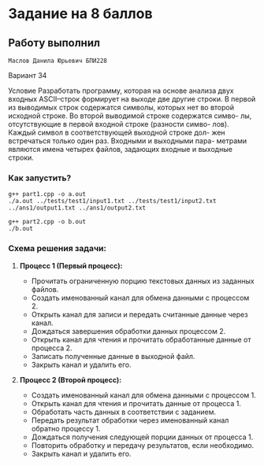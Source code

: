 # Задание на 8 баллов
## Работу выполнил 
```
Маслов Данила Юрьевич БПИ228
```
Вариант 34

Условие
Разработать программу, которая на основе анализа двух входных ASCII–строк формирует на выходе две другие строки. В первой из выводимых строк содержатся символы, которых нет во второй исходной строке. Во второй выводимой строке содержатся симво- лы, отсутствующие в первой входной строке (разности симво- лов). Каждый символ в соответствующей выходной строке дол- жен встречаться только один раз. Входными и выходными пара- метрами являются имена четырех файлов, задающих входные и выходные строки.

### Как запустить?

```
g++ part1.cpp -o a.out
./a.out ../tests/test1/input1.txt ../tests/test1/input2.txt ../ans1/output1.txt ../ans1/output2.txt
```

```
g++ part2.cpp -o b.out
./b.out
```

### Схема решения задачи:

1. **Процесс 1 (Первый процесс):**
    - Прочитать ограниченную порцию текстовых данных из заданных файлов.
    - Создать именованный канал для обмена данными с процессом 2.
    - Открыть канал для записи и передать считанные данные через канал.
    - Дождаться завершения обработки данных процессом 2.
    - Открыть канал для чтения и прочитать обработанные данные от процесса 2.
    - Записать полученные данные в выходной файл.
    - Закрыть канал и удалить его.

2. **Процесс 2 (Второй процесс):**
    - Создать именованный канал для обмена данными с процессом 1.
    - Открыть канал для чтения и прочитать данные от процесса 1.
    - Обработать часть данных в соответствии с заданием.
    - Передать результат обработки через именованный канал обратно процессу 1.
    - Дождаться получения следующей порции данных от процесса 1.
    - Повторить обработку и передачу результатов, если необходимо.
    - Закрыть канал и удалить его.

